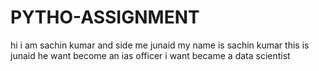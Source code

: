 # PYTHO-ASSIGNMENT
hi i am sachin kumar
and side me junaid
my name is sachin kumar
this is junaid
he want become an ias officer
i want became a data scientist
